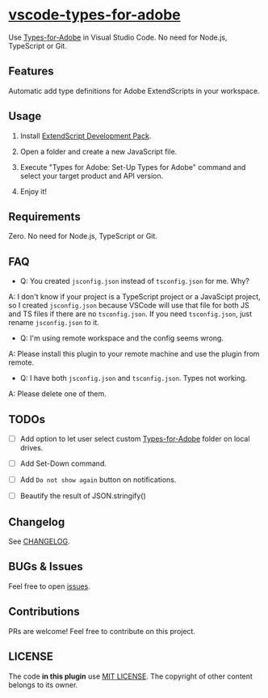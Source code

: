 # [vscode-types-for-adobe](https://github.com/Afanyiyu/vscode-types-for-adobe)

Use [Types-for-Adobe](https://github.com/bbb999/Types-for-Adobe) in Visual Studio Code. No need for Node.js, TypeScript or Git.

## Features

Automatic add type definitions for Adobe ExtendScripts in your workspace.

## Usage

1. Install [ExtendScript Development Pack](https://marketplace.visualstudio.com/items?itemName=il-harper.vscode-extendscript-pack).

1. Open a folder and create a new JavaScript file.

1. Execute "Types for Adobe: Set-Up Types for Adobe" command and select your target product and API version.

1. Enjoy it!

## Requirements

Zero. No need for Node.js, TypeScript or Git.

## FAQ

- Q: You created `jsconfig.json` instead of `tsconfig.json` for me. Why?

A: I don't know if your project is a TypeScript project or a JavaScipt project, so I created `jsconfig.json` because VSCode will use that file for both JS and TS files if there are no `tsconfig.json`. If you need `tsconfig.json`, just rename `jsconfig.json` to it.

<!--
- Q: Why can't I use `files` field in `ts/jsconfig.json`?

A: This plugin requires **glob including** type definition files, so you must change `files` to `include` to manage your files.
-->

- Q: I'm using remote workspace and the config seems wrong.

A: Please install this plugin to your remote machine and use the plugin from remote.

- Q: I have both `jsconfig.json` and `tsconfig.json`. Types not working.

A: Please delete one of them.

## TODOs

- [ ] Add option to let user select custom [Types-for-Adobe](https://github.com/bbb999/Types-for-Adobe) folder on local drives.

- [ ] Add Set-Down command.

- [ ] Add `Do not show again` button on notifications.

- [ ] Beautify the result of JSON.stringify()

<!--
- [ ] Add more products' info into `productInfo.ts` - We need your help! If you have a "name-version comparison table" for Adobe products, please create an [issue](https://github.com/Afanyiyu/vscode-types-for-adobe/issues) or submit a PR!
-->

## Changelog

See [CHANGELOG](https://github.com/Afanyiyu/vscode-types-for-adobe/blob/master/CHANGELOG.md).

## BUGs & Issues

Feel free to open [issues](https://github.com/Afanyiyu/vscode-types-for-adobe/issues).

## Contributions

PRs are welcome! Feel free to contribute on this project.

## LICENSE

The code **in this plugin** use [MIT LICENSE](https://github.com/Afanyiyu/vscode-types-for-adobe/blob/master/LICENSE). The copyright of other content belongs to its owner.
